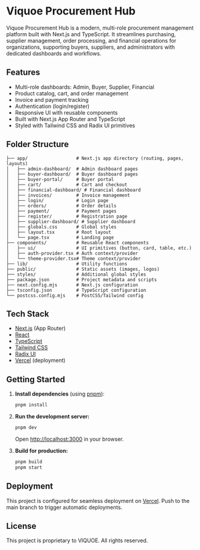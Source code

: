 
# Viquoe Procurement Hub

Viquoe Procurement Hub is a modern, multi-role procurement management platform built with Next.js and TypeScript. It streamlines purchasing, supplier management, order processing, and financial operations for organizations, supporting buyers, suppliers, and administrators with dedicated dashboards and workflows.

## Features

- Multi-role dashboards: Admin, Buyer, Supplier, Financial
- Product catalog, cart, and order management
- Invoice and payment tracking
- Authentication (login/register)
- Responsive UI with reusable components
- Built with Next.js App Router and TypeScript
- Styled with Tailwind CSS and Radix UI primitives

## Folder Structure

```
├── app/                  # Next.js app directory (routing, pages, layouts)
│   ├── admin-dashboard/  # Admin dashboard pages
│   ├── buyer-dashboard/  # Buyer dashboard pages
│   ├── buyer-portal/     # Buyer portal
│   ├── cart/             # Cart and checkout
│   ├── financial-dashboard/ # Financial dashboard
│   ├── invoices/         # Invoice management
│   ├── login/            # Login page
│   ├── orders/           # Order details
│   ├── payment/          # Payment pages
│   ├── register/         # Registration page
│   ├── supplier-dashboard/ # Supplier dashboard
│   ├── globals.css       # Global styles
│   ├── layout.tsx        # Root layout
│   └── page.tsx          # Landing page
├── components/           # Reusable React components
│   ├── ui/               # UI primitives (button, card, table, etc.)
│   ├── auth-provider.tsx # Auth context/provider
│   └── theme-provider.tsx# Theme context/provider
├── lib/                  # Utility functions
├── public/               # Static assets (images, logos)
├── styles/               # Additional global styles
├── package.json          # Project metadata and scripts
├── next.config.mjs       # Next.js configuration
├── tsconfig.json         # TypeScript configuration
└── postcss.config.mjs    # PostCSS/Tailwind config
```

## Tech Stack

- [Next.js](https://nextjs.org/) (App Router)
- [React](https://react.dev/)
- [TypeScript](https://www.typescriptlang.org/)
- [Tailwind CSS](https://tailwindcss.com/)
- [Radix UI](https://www.radix-ui.com/)
- [Vercel](https://vercel.com/) (deployment)

## Getting Started

1. **Install dependencies** (using [pnpm](https://pnpm.io/)):
	```bash
	pnpm install
	```

2. **Run the development server:**
	```bash
	pnpm dev
	```
	Open [http://localhost:3000](http://localhost:3000) in your browser.

3. **Build for production:**
	```bash
	pnpm build
	pnpm start
	```

## Deployment

This project is configured for seamless deployment on [Vercel](https://vercel.com/). Push to the main branch to trigger automatic deployments.

## License

This project is proprietary to VIQUOE. All rights reserved.
